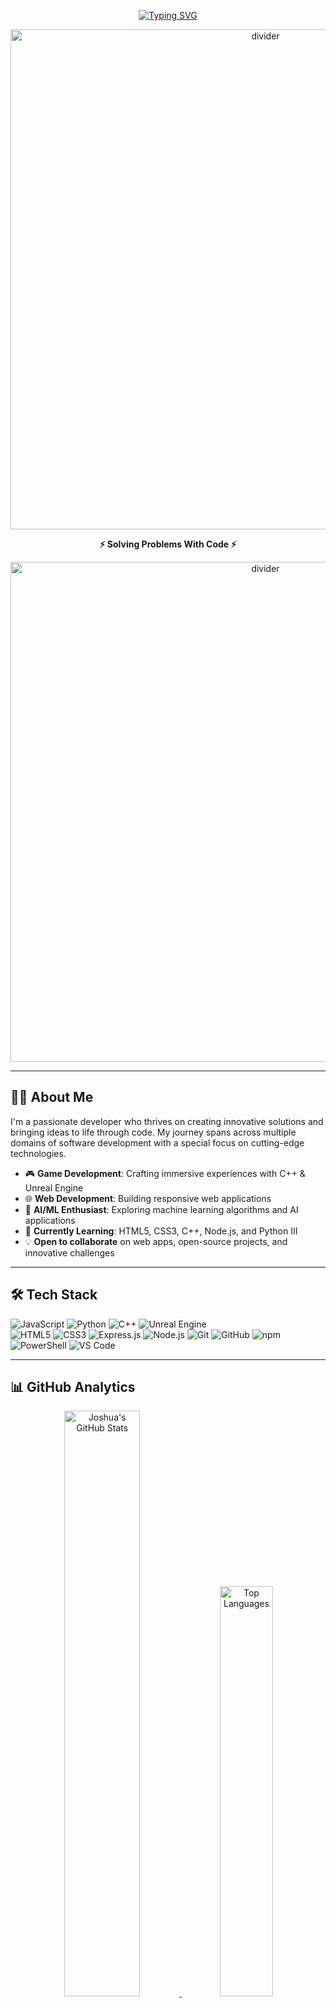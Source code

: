 <!-- Animated Typing Intro -->
<div align="center">
  
[![Typing SVG](https://readme-typing-svg.herokuapp.com?font=Fira+Code&weight=700&size=30&duration=3500&pause=500&color=00D4AA&center=true&vCenter=true&width=600&lines=Hello+World+👋,+I'm+Joshua;Software+%26+Web+Developer;Game+Developer+%7C+C%2B%2B+%2B+Unreal;AI+%26+Machine+Learning+Enthusiast;Welcome+to+my+GitHub+🚀)](https://git.io/typing-svg)

</div>

<!-- Animated Divider -->
<p align="center">
  <img src="https://raw.githubusercontent.com/josh098741/josh098741/main/assets/divider.gif" alt="divider" width="800px">
</p>

<!-- Headline -->
<p align="center"><b>⚡ Solving Problems With Code ⚡</b></p>

<!-- Animated Divider -->
<p align="center">
  <img src="https://raw.githubusercontent.com/josh098741/josh098741/main/assets/divider.gif" alt="divider" width="800px">
</p>

---

## 👨‍💻 About Me

I'm a passionate developer who thrives on creating innovative solutions and bringing ideas to life through code. My journey spans across multiple domains of software development with a special focus on cutting-edge technologies.

- 🎮 **Game Development**: Crafting immersive experiences with C++ & Unreal Engine
- 🌐 **Web Development**: Building responsive web applications
- 🤖 **AI/ML Enthusiast**: Exploring machine learning algorithms and AI applications
- 🌱 **Currently Learning**: HTML5, CSS3, C++, Node.js, and Python III
- 💡 **Open to collaborate** on web apps, open-source projects, and innovative challenges

---

## 🛠️ Tech Stack

<p align="center">
  
![JavaScript](https://img.shields.io/badge/JavaScript-F7DF1E?style=for-the-badge&logo=javascript&logoColor=black)
![Python](https://img.shields.io/badge/Python-3776AB?style=for-the-badge&logo=python&logoColor=white)
![C++](https://img.shields.io/badge/C++-00599C?style=for-the-badge&logo=c%2B%2B&logoColor=white)
![Unreal Engine](https://img.shields.io/badge/Unreal_Engine-313131?style=for-the-badge&logo=unreal-engine&logoColor=white)  
![HTML5](https://img.shields.io/badge/HTML5-E34F26?style=for-the-badge&logo=html5&logoColor=white)
![CSS3](https://img.shields.io/badge/CSS3-1572B6?style=for-the-badge&logo=css3&logoColor=white)
![Express.js](https://img.shields.io/badge/Express.js-000000?style=for-the-badge&logo=express&logoColor=white)
![Node.js](https://img.shields.io/badge/Node.js-339933?style=for-the-badge&logo=node.js&logoColor=white)
![Git](https://img.shields.io/badge/Git-F05032?style=for-the-badge&logo=git&logoColor=white)
![GitHub](https://img.shields.io/badge/GitHub-181717?style=for-the-badge&logo=github&logoColor=white)
![npm](https://img.shields.io/badge/npm-CB3837?style=for-the-badge&logo=npm&logoColor=white)
![PowerShell](https://img.shields.io/badge/PowerShell-5391FE?style=for-the-badge&logo=powershell&logoColor=white)
![VS Code](https://img.shields.io/badge/VS%20Code-007ACC?style=for-the-badge&logo=visual-studio-code&logoColor=white)

</p>

---

## 📊 GitHub Analytics

<div align="center">

<!-- GitHub Stats -->
<a href="https://github.com/josh098741">
  <img width="49%" src="https://github-readme-stats.vercel.app/api?username=josh098741&show_icons=true&theme=react&hide_border=true&bg_color=0D1117&title_color=00D4AA&icon_color=00D4AA&text_color=FFFFFF" alt="Joshua's GitHub Stats" />
  <img width="41%" src="https://github-readme-stats.vercel.app/api/top-langs/?username=josh098741&layout=compact&theme=react&hide_border=true&bg_color=0D1117&title_color=00D4AA&text_color=FFFFFF" alt="Top Languages" />
</a>

<!-- GitHub Streak -->
[![GitHub Streak](https://streak-stats.demolab.com?user=josh098741&theme=react&hide_border=true&date_format=M%20j%5B%2C%20Y%5D&background=0D1117&ring=00D4AA&fire=00D4AA&currStreakNum=FFFFFF&sideNums=00D4AA&currStreakLabel=00D4AA&sideLabels=00D4AA&dates=FFFFFF)](https://git.io/streak-stats)

<!-- Activity Graph -->
[![Joshua's GitHub Activity Graph](https://github-readme-activity-graph.vercel.app/graph?username=josh098741&theme=react-dark&hide_border=true&area=true&bg_color=0D1117&color=FFFFFF&line=00D4AA&point=00D4AA)](https://github.com/ashutosh00710/github-readme-activity-graph)

</div>

---

<div align="center">
  
## ✨ Always learning. Always building. Always innovating. ✨

</div>

---

<!-- Profile Views Counter -->
<div align="center">
  
![Profile Views](https://komarev.com/ghpvc/?username=josh098741&color=00D4AA&style=for-the-badge&label=PROFILE+VIEWS)

</div>

